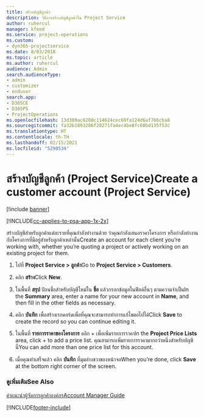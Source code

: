 ```yaml
---
title: สร้างบัญชีลูกค้า
description: วิธีการสร้างบัญชีลูกค้าใน Project Service
author: ruhercul
manager: kfend
ms.service: project-operations
ms.custom:
- dyn365-projectservice
ms.date: 8/03/2018
ms.topic: article
ms.author: ruhercul
audience: Admin
search.audienceType:
- admin
- customizer
- enduser
search.app:
- D365CE
- D365PS
- ProjectOperations
ms.openlocfilehash: 13d309ac8200c114624cec69fa124d6af766cba8
ms.sourcegitcommit: fa32b1893286f20271fa4ec4be8fc68bd135f53c
ms.translationtype: HT
ms.contentlocale: th-TH
ms.lasthandoff: 02/15/2021
ms.locfileid: "5290534"
---
```

# <a name="create-a-customer-account-project-service"></a><span data-ttu-id="d3390-103">สร้างบัญชีลูกค้า (Project Service)</span><span class="sxs-lookup"><span data-stu-id="d3390-103">Create a customer account (Project Service)</span></span>

[!include [banner](../includes/psa-now-project-operations.md)]

[!INCLUDE[cc-applies-to-psa-app-1x-2x](../includes/cc-applies-to-psa-app-1x-2x.md)]

<span data-ttu-id="d3390-104">สร้างบัญชีสำหรับลูกค้าแต่ละรายที่คุณกำลังทำงานด้วย ว่าคุณกำลังเสนอราคาโครงการ หรือกำลังทำงานกับโครงการที่มีอยู่สำหรับลูกค้าเหล่านั้น</span><span class="sxs-lookup"><span data-stu-id="d3390-104">Create an account for each client you’re working with, whether you’re quoting a project or actively working on an existing project for them.</span></span>  
  
1.  <span data-ttu-id="d3390-105">ไปที่ **Project Service > ลูกค้า**</span><span class="sxs-lookup"><span data-stu-id="d3390-105">Go to **Project Service > Customers**.</span></span>  
  
2.  <span data-ttu-id="d3390-106">คลิก **สร้าง**</span><span class="sxs-lookup"><span data-stu-id="d3390-106">Click **New**.</span></span>  
  
3.  <span data-ttu-id="d3390-107">ในพื้นที่ **สรุป** ป้อนชื่อสำหรับบัญชีใหม่ใน **ชื่อ** แล้วกรอกข้อมูลในฟิลด์อื่นๆ ตามความจำเป็น</span><span class="sxs-lookup"><span data-stu-id="d3390-107">In the **Summary** area, enter a name for your new account in **Name**, and then fill in the other fields as necessary.</span></span>  
  
4.  <span data-ttu-id="d3390-108">คลิก **บันทึก** เพื่อสร้างเรกคอร์ดเพื่อที่คุณจะสามารถทำการแก้ไขตอไปได้</span><span class="sxs-lookup"><span data-stu-id="d3390-108">Click **Save** to create the record so you can continue editing it.</span></span>  
  
5.  <span data-ttu-id="d3390-109">ในพื้นที่ **รายการราคาของโครงการ** คลิก + เพื่อเพิ่มรายการราคา</span><span class="sxs-lookup"><span data-stu-id="d3390-109">In the **Project Price Lists** area, click + to add a price list.</span></span> <span data-ttu-id="d3390-110">คุณสามารถเพิ่มรายการราคามากกว่าหนึ่งสำหรับบัญชีนี้</span><span class="sxs-lookup"><span data-stu-id="d3390-110">You can add more than one price list for this account.</span></span>  
  
6.  <span data-ttu-id="d3390-111">เมื่อคุณทำเสร็จแล้ว คลิก **บันทึก** ที่มุมล่างขวาของหน้าจอ</span><span class="sxs-lookup"><span data-stu-id="d3390-111">When you’re done, click **Save** at the bottom right corner of the screen.</span></span>  
  
### <a name="see-also"></a><span data-ttu-id="d3390-112">ดูเพิ่มเติม</span><span class="sxs-lookup"><span data-stu-id="d3390-112">See Also</span></span>  
 [<span data-ttu-id="d3390-113">คำแนะนำผู้จัดการลูกค้าองค์กร</span><span class="sxs-lookup"><span data-stu-id="d3390-113">Account Manager Guide</span></span>](../psa/account-manager-guide.md)


[!INCLUDE[footer-include](../includes/footer-banner.md)]